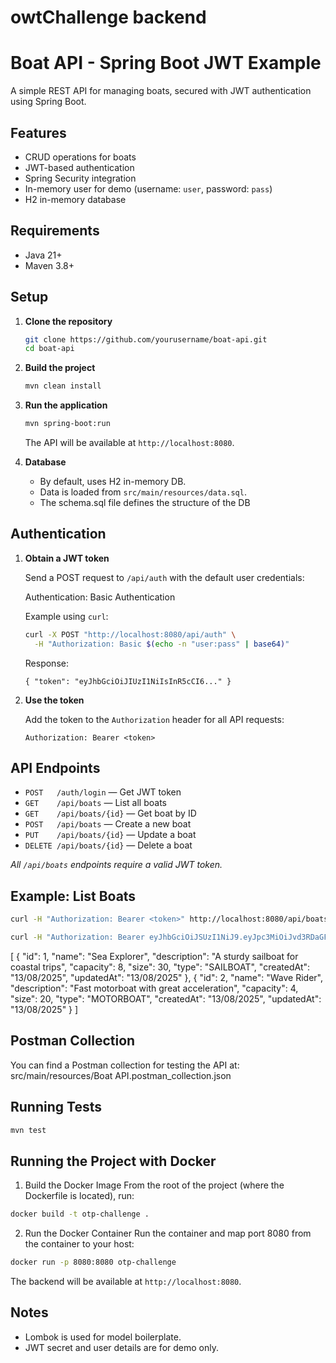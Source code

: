 # owtChallenge backend
# Boat API - Spring Boot JWT Example

A simple REST API for managing boats, secured with JWT authentication using Spring Boot.

## Features
- CRUD operations for boats
- JWT-based authentication
- Spring Security integration
- In-memory user for demo (username: `user`, password: `pass`)
- H2 in-memory database

## Requirements

- Java 21+
- Maven 3.8+

## Setup

1. **Clone the repository**
   ```sh
   git clone https://github.com/yourusername/boat-api.git
   cd boat-api
    ```

2. **Build the project**
   ```sh
   mvn clean install
   ```

3. **Run the application**
   ```sh
   mvn spring-boot:run
   ```
   The API will be available at `http://localhost:8080`.

4. **Database**
    -  By default, uses H2 in-memory DB.
    -  Data is loaded from `src/main/resources/data.sql`.
    -  The schema.sql file defines the structure of the DB

## Authentication

1. **Obtain a JWT token**

   Send a POST request to `/api/auth` with the default user credentials:

   Authentication:
   Basic Authentication

   Example using `curl`:
   ```sh
   curl -X POST "http://localhost:8080/api/auth" \
     -H "Authorization: Basic $(echo -n "user:pass" | base64)"
   ```

   Response:
   ```
   { "token": "eyJhbGciOiJIUzI1NiIsInR5cCI6..." }
   ```

2. **Use the token**

   Add the token to the `Authorization` header for all API requests:
   ```
   Authorization: Bearer <token>
   ```

## API Endpoints

- `POST   /auth/login`         — Get JWT token
- `GET    /api/boats`          — List all boats
- `GET    /api/boats/{id}`     — Get boat by ID
- `POST   /api/boats`          — Create a new boat
- `PUT    /api/boats/{id}`     — Update a boat
- `DELETE /api/boats/{id}`     — Delete a boat

_All `/api/boats` endpoints require a valid JWT token._

## Example: List Boats

```sh
curl -H "Authorization: Bearer <token>" http://localhost:8080/api/boats

curl -H "Authorization: Bearer eyJhbGciOiJSUzI1NiJ9.eyJpc3MiOiJvd3RDaGFsbGVuZ2UiLCJzdWIiOiJ1c2VyIiwiZXhwIjoxNzU1MTIwMjEwLCJpYXQiOjE3NTUwODQyMTAsInNjb3BlIjoiUk9MRV9VU0VSIn0.mSKsqkhc3PSOxajUo3ZIAM9PqyAphwgi9P-v0wN7Uo-xtp1lCpoyjHuEL935gTam_zIoqpCK_WzXEE02mB1PvsqPsLsa0Mfz6ppctKkR8DpqUCl91tu8LFq-pwzGg-aX_jm9fvNi4YkeF2oidUAqpSyIpZi4_s1mEyR5TmckMeIBCVzILlR7H8hWJ8xmEg_RCqmjClsYMOoIr4R8GzrG2T0BhPS7sgJXbhHsTkXOl0w5fJa1QVdEy7ehUnPxz6rIxQ_39LBGoRL9vEGzWY8UJ4SypPmg2IvFPy6b4a1DhWLk0BWaEM4vyydyRge6wJ4YIQ8ofU3TCvLMHAXnDuMDUw" http://localhost:8080/api/boats
```

[
{
"id": 1,
"name": "Sea Explorer",
"description": "A sturdy sailboat for coastal trips",
"capacity": 8,
"size": 30,
"type": "SAILBOAT",
"createdAt": "13/08/2025",
"updatedAt": "13/08/2025"
},
{
"id": 2,
"name": "Wave Rider",
"description": "Fast motorboat with great acceleration",
"capacity": 4,
"size": 20,
"type": "MOTORBOAT",
"createdAt": "13/08/2025",
"updatedAt": "13/08/2025"
}
]

## Postman Collection

You can find a Postman collection for testing the API at:
src/main/resources/Boat API.postman_collection.json

## Running Tests

```sh 
mvn test
```

## Running the Project with Docker
1. Build the Docker Image
   From the root of the project (where the Dockerfile is located), run:
```sh
docker build -t otp-challenge .
```
2. Run the Docker Container
   Run the container and map port 8080 from the container to your host:
```sh
docker run -p 8080:8080 otp-challenge
```
The backend will be available at `http://localhost:8080`.

## Notes

- Lombok is used for model boilerplate.
- JWT secret and user details are for demo only.

